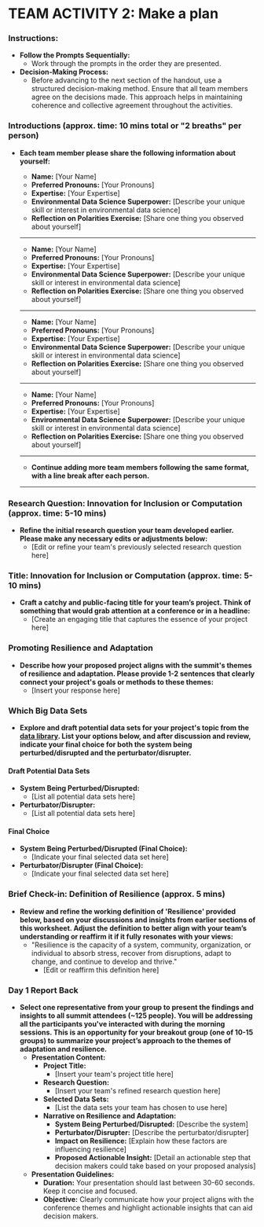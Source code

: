 # TEAM ACTIVITY 2: Make a plan
### Instructions:
- **Follow the Prompts Sequentially:**
  - Work through the prompts in the order they are presented.
- **Decision-Making Process:**
  - Before advancing to the next section of the handout, use a structured decision-making method. Ensure that all team members agree on the decisions made. This approach helps in maintaining coherence and collective agreement throughout the activities.

### Introductions (approx. time: 10 mins total or "2 breaths" per person)
- **Each team member please share the following information about yourself:**

  - **Name:** [Your Name]
  - **Preferred Pronouns:** [Your Pronouns]
  - **Expertise:** [Your Expertise]
  - **Environmental Data Science Superpower:** [Describe your unique skill or interest in environmental data science]
  - **Reflection on Polarities Exercise:** [Share one thing you observed about yourself]

  ---
  - **Name:** [Your Name]
  - **Preferred Pronouns:** [Your Pronouns]
  - **Expertise:** [Your Expertise]
  - **Environmental Data Science Superpower:** [Describe your unique skill or interest in environmental data science]
  - **Reflection on Polarities Exercise:** [Share one thing you observed about yourself]

  ---
  - **Name:** [Your Name]
  - **Preferred Pronouns:** [Your Pronouns]
  - **Expertise:** [Your Expertise]
  - **Environmental Data Science Superpower:** [Describe your unique skill or interest in environmental data science]
  - **Reflection on Polarities Exercise:** [Share one thing you observed about yourself]

  ---
  - **Name:** [Your Name]
  - **Preferred Pronouns:** [Your Pronouns]
  - **Expertise:** [Your Expertise]
  - **Environmental Data Science Superpower:** [Describe your unique skill or interest in environmental data science]
  - **Reflection on Polarities Exercise:** [Share one thing you observed about yourself]

  ---
  - **Continue adding more team members following the same format, with a line break after each person.**
  ---
### Research Question: Innovation for Inclusion or Computation (approx. time: 5-10 mins)
- **Refine the initial research question your team developed earlier. Please make any necessary edits or adjustments below:**
  - [Edit or refine your team's previously selected research question here]


### Title: Innovation for Inclusion or Computation (approx. time: 5-10 mins)
- **Craft a catchy and public-facing title for your team’s project. Think of something that would grab attention at a conference or in a headline:**
  - [Create an engaging title that captures the essence of your project here]


### Promoting Resilience and Adaptation
- **Describe how your proposed project aligns with the summit's themes of resilience and adaptation. Please provide 1-2 sentences that clearly connect your project's goals or methods to these themes:**
  - [Insert your response here]


### Which Big Data Sets
- **Explore and draft potential data sets for your project's topic from the [data library](https://cu-esiil.github.io/data-library/). List your options below, and after discussion and review, indicate your final choice for both the system being perturbed/disrupted and the perturbator/disrupter.**

#### Draft Potential Data Sets
  - **System Being Perturbed/Disrupted:**
    - [List all potential data sets here]
  - **Perturbator/Disrupter:**
    - [List all potential data sets here]

#### Final Choice
  - **System Being Perturbed/Disrupted (Final Choice):**
    - [Indicate your final selected data set here]
  - **Perturbator/Disrupter (Final Choice):**
    - [Indicate your final selected data set here]



### Brief Check-in: Definition of Resilience (approx. 5 mins)
- **Review and refine the working definition of 'Resilience' provided below, based on your discussions and insights from earlier sections of this worksheet. Adjust the definition to better align with your team’s understanding or reaffirm it if it fully resonates with your views:**
  - "Resilience is the capacity of a system, community, organization, or individual to absorb stress, recover from disruptions, adapt to change, and continue to develop and thrive."
    - [Edit or reaffirm this definition here]


### Day 1 Report Back
- **Select one representative from your group to present the findings and insights to all summit attendees (~125 people). You will be addressing all the participants you've interacted with during the morning sessions. This is an opportunity for your breakout group (one of 10-15 groups) to summarize your project’s approach to the themes of adaptation and resilience.**
  - **Presentation Content:**
    - **Project Title:** 
      - [Insert your team's project title here]
    - **Research Question:** 
      - [Insert your team's refined research question here]
    - **Selected Data Sets:** 
      - [List the data sets your team has chosen to use here]
    - **Narrative on Resilience and Adaptation:**
      - **System Being Perturbed/Disrupted:** [Describe the system]
      - **Perturbator/Disrupter:** [Describe the perturbator/disrupter]
      - **Impact on Resilience:** [Explain how these factors are influencing resilience]
      - **Proposed Actionable Insight:** [Detail an actionable step that decision makers could take based on your proposed analysis]
  - **Presentation Guidelines:**
    - **Duration:** Your presentation should last between 30-60 seconds. Keep it concise and focused.
    - **Objective:** Clearly communicate how your project aligns with the conference themes and highlight actionable insights that can aid decision makers.

